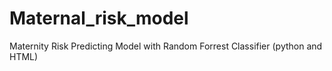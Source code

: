 # Maternal_risk_model
Maternity Risk Predicting Model with Random Forrest Classifier (python and HTML)
